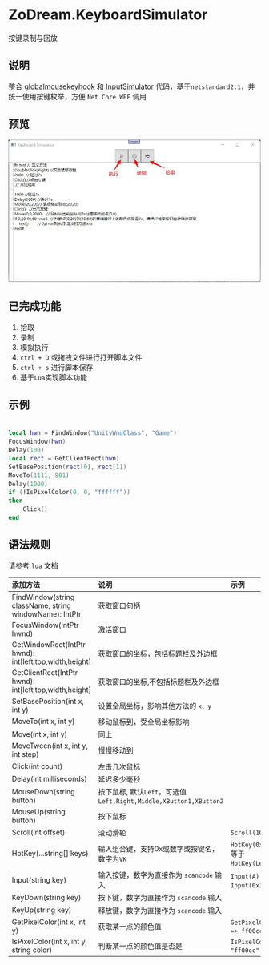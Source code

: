 # ZoDream.KeyboardSimulator
 按键录制与回放

 ## 说明

 整合 [globalmousekeyhook](https://github.com/gmamaladze/globalmousekeyhook) 和 [InputSimulator](https://github.com/michaelnoonan/inputsimulator)  代码，基于`netstandard2.1`，并统一使用按键枚举，方便 `Net Core WPF` 调用

 ## 预览

 ![ZoDream.KeyboardSimulator](screen/1.jpg)

 ## 已完成功能

1. 拾取
2. 录制
3. 模拟执行
4. `ctrl + O` 或拖拽文件进行打开脚本文件
5. `ctrl + s` 进行脚本保存
6. 基于`Lua`实现脚本功能


## 示例

```lua

local hwn = FindWindow("UnityWndClass", "Game")
FocusWindow(hwn)
Delay(100)
local rect = GetClientRect(hwn)
SetBasePosition(rect[0], rect[1])
MoveTo(1111, 801)
Delay(1000)
if (!IsPixelColor(0, 0, "ffffff"))
then
    Click()
end
```

## 语法规则

请参考 [`lua`](http://www.lua.org/) 文档

|添加方法|说明|示例|
|:--|:--|:--|
|FindWindow(string className, string windowName): IntPtr|获取窗口句柄||
|FocusWindow(IntPtr hwnd)|激活窗口|
|GetWindowRect(IntPtr hwnd): int[left,top,width,height]|获取窗口的坐标，包括标题栏及外边框|
|GetClientRect(IntPtr hwnd): int[left,top,width,height]|获取窗口的坐标,不包括标题栏及外边框|
|SetBasePosition(int x, int y)|设置全局坐标，影响其他方法的 `x、y`|
|MoveTo(int x, int y)|移动鼠标到，受全局坐标影响|
|Move(int x, int y)|同上|
|MoveTween(int x, int y, int step)|慢慢移动到|
|Click(int count)|左击几次鼠标||
|Delay(int milliseconds)|延迟多少毫秒|
|MouseDown(string button)|按下鼠标, 默认`Left`，可选值`Left,Right,Middle,XButton1,XButton2`||
|MouseUp(string button)|按下鼠标||
|Scroll(int offset)|滚动滑轮|`Scroll(10)`|
|HotKey(...string[] keys)|输入组合键，支持0x或数字或按键名，数字为`VK`|`HotKey(0xA2,0x41)` 等于`HotKey(LeftCtrl,A)` |
|Input(string key)|输入按键，数字为直接作为 `scancode` 输入|`Input(A)` 等于 `Input(0x30)`|
|KeyDown(string key)|按下键，数字为直接作为 `scancode` 输入||
|KeyUp(string key)|释放键，数字为直接作为 `scancode` 输入||
|GetPixelColor(int x, int y)|获取某一点的颜色值|`GetPixelColor(0,0) => ff00cc`
|IsPixelColor(int x, int y, string color)|判断某一点的颜色值是否是|`IsPixelColor(0,0, "ff00cc"`|